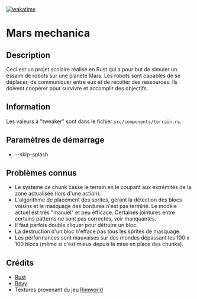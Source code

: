 [![wakatime](https://wakatime.com/badge/user/018da7b9-5ddd-4615-a805-e871e840191c/project/b74fcbcf-2616-4691-b7f8-08150f738a46.svg)](https://wakatime.com/badge/user/018da7b9-5ddd-4615-a805-e871e840191c/project/b74fcbcf-2616-4691-b7f8-08150f738a46)

# Mars mechanica

## Description

Ceci est un projet scolaire réalisé en Rust qui a pour but de simuler un essaim de robots sur une planète Mars.
Les robots sont capables de se déplacer, de communiquer entre eux et de récolter des ressources. Ils doivent coopérer
pour survivre et accomplir des objectifs.

## Information

Les valeurs à "tweaker" sont dans le fichier `src/components/terrain.rs`.

## Paramètres de démarrage

- --skip-splash

## Problèmes connus

- Le système de chunk casse le terrain en le coupant aux extrémités de la zone actualisée (lors d'une action).
- L'algorithme de placement des sprites, gérant la détection des blocs voisins et le masquage des bordures n'est pas
  terminé. Le modèle actuel est très "manuel" et peu efficace. Certaines jointures entre certains patterns ne sont pas
  correctes, voir manquantes.
- Il faut parfois double cliquer pour détruire un bloc.
- La destruction d'un bloc n'efface pas tous les sprites de masquage.
- Les performances sont mauvaises sur des mondes dépassant les 100 x 100 blocs (même si c'est mieux depuis la mise en
  place des chunks).

## Crédits

- [Rust](https://www.rust-lang.org/)
- [Bevy](https://bevyengine.org/)
- Textures provenant du jeu [Rimworld](https://rimworldgame.com/)